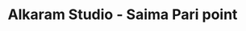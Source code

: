 ---
title: "Alkaram Studio - Saima Pari point"
url: /karachi/alkaram-studio-saima-pari-point/
shop: clothes
---